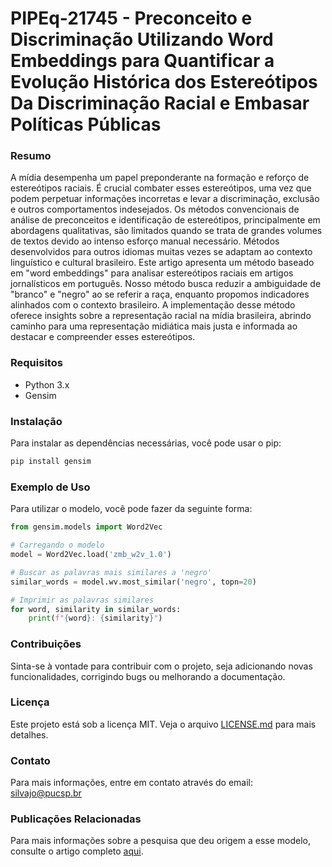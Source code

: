 # PIPEq-21745 - Preconceito e Discriminação Utilizando Word Embeddings para Quantificar a Evolução Histórica dos Estereótipos Da Discriminação Racial e Embasar Políticas Públicas

### Resumo

A mídia desempenha um papel preponderante na formação e reforço de estereótipos raciais. É crucial combater esses estereótipos, uma vez que podem perpetuar informações incorretas e levar a discriminação, exclusão e outros comportamentos indesejados. Os métodos convencionais de análise de preconceitos e identificação de estereótipos, principalmente em abordagens qualitativas, são limitados quando se trata de grandes volumes de textos devido ao intenso esforço manual necessário. Métodos desenvolvidos para outros idiomas muitas vezes se adaptam ao contexto linguístico e cultural brasileiro. Este artigo apresenta um método baseado em "word embeddings" para analisar estereótipos raciais em artigos jornalísticos em português. Nosso método busca reduzir a ambiguidade de "branco" e "negro" ao se referir a raça, enquanto propomos indicadores alinhados com o contexto brasileiro. A implementação desse método oferece insights sobre a representação racial na mídia brasileira, abrindo caminho para uma representação midiática mais justa e informada ao destacar e compreender esses estereótipos.

### Requisitos

- Python 3.x
- Gensim

### Instalação

Para instalar as dependências necessárias, você pode usar o pip:

```bash
pip install gensim
```

### Exemplo de Uso

Para utilizar o modelo, você pode fazer da seguinte forma:

```python
from gensim.models import Word2Vec

# Carregando o modelo
model = Word2Vec.load('zmb_w2v_1.0')

# Buscar as palavras mais similares a 'negro'
similar_words = model.wv.most_similar('negro', topn=20)

# Imprimir as palavras similares
for word, similarity in similar_words:
    print(f"{word}: {similarity}")
```

### Contribuições

Sinta-se à vontade para contribuir com o projeto, seja adicionando novas funcionalidades, corrigindo bugs ou melhorando a documentação.

### Licença

Este projeto está sob a licença MIT. Veja o arquivo [LICENSE.md](LICENSE.md) para mais detalhes.

### Contato

Para mais informações, entre em contato através do email: [silvajo@pucsp.br](mailto:silvajo@pucsp.br)

### Publicações Relacionadas

Para mais informações sobre a pesquisa que deu origem a esse modelo, consulte o artigo completo [aqui](link_para_o_artigo).
